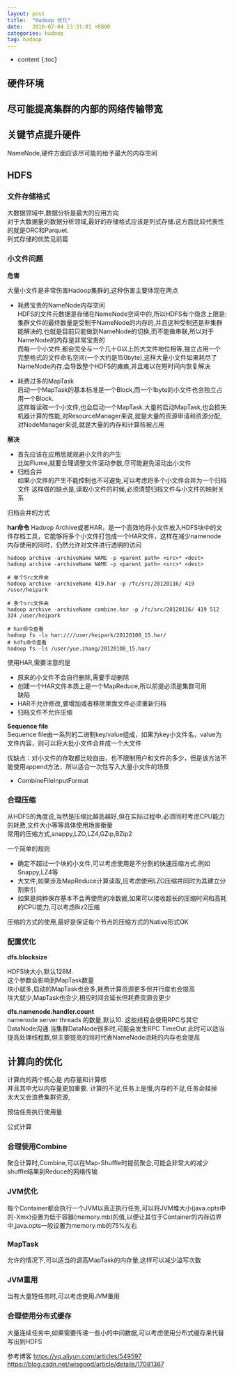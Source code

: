 ```yaml
---
layout: post
title:  "Hadoop 优化"
date:   2018-07-04 13:31:01 +0800
categories: hadoop
tag: hadoop
---
```


* content
{:toc}


## 硬件环境  

## 尽可能提高集群的内部的网络传输带宽  

## 关键节点提升硬件  

NameNode,硬件方面应该尽可能的给予最大的内存空间

## HDFS  

### 文件存储格式   

大数据领域中,数据分析是最大的应用方向  
对于大数据量的数据分析领域,最好的存储格式应该是列式存储.这方面比较代表性的就是ORC和Parquet.  
列式存储的优势见前篇  

### 小文件问题  

**危害**

大量小文件是非常伤害Hadoop集群的,这种伤害主要体现在两点  
* 耗费宝贵的NameNode内存空间  
HDFS的文件元数据是存储在NameNode空间中的,所以HDFS有个隐含上限是:集群文件的最终数量是受制于NameNode的内存的,并且这种受制还是非集群能解决的,也就是目前只能做到NameNode的切换,而不能做串联,所以对于NameNode的内存是非常宝贵的  
而每一个小文件,都会完全与一个几十G以上的大文件地位相等,独立占用一个完整格式的文件命名空间(一个大约是150byte),这样大量小文件如果耗尽了NameNode内存,会导致整个HDFS的瘫痪,并且难以在短时间内恢复解决  

* 耗费过多的MapTask  
启动一个MapTask的基本标准是一个Block,而一个1byte的小文件也会独立占用一个Block.  
这样每读取一个小文件,也会启动一个MapTask.大量的启动MapTask,也会损失机器计算的性能,对ResourceManager来说,就是大量的资源申请和资源分配,对NodeManager来说,就是大量的内存和计算核被占用  

**解决**

* 首先应该在应用层就规避小文件的产生  
比如Flume,就要合理调整文件滚动参数,尽可能避免滚动出小文件  
* 归档合并  
如果小文件的产生不能控制也不可避免,可以考虑将多个小文件合并为一个归档文件 
这样做的缺点是,读取小文件的时候,必须清楚归档文件与小文件的映射关系   

归档合并的方式  

**har命令**
Hadoop Archive或者HAR，是一个高效地将小文件放入HDFS块中的文件存档工具，它能够将多个小文件打包成一个HAR文件，这样在减少namenode内存使用的同时，仍然允许对文件进行透明的访问  


```shell
hadoop archive -archiveName NAME -p <parent path> <src>* <dest>
hadoop archive -archiveName NAME -p <parent path> <src>* <dest>

# 单个Src文件夹
hadoop archive -archiveName 419.har -p /fc/src/20120116/ 419 /user/heipark

# 多个src文件夹
hadoop archive -archiveName combine.har -p /fc/src/20120116/ 419 512 334 /user/heipark

# har命令查看
hadoop fs -ls har:////user/heipark/20120108_15.har/
# hdfs命令查看
hadoop fs -ls /user/yue.zhang/20120108_15.har/ 
```
使用HAR,需要注意的是  
* 原来的小文件不会自行删除,需要手动删除  
* 创建一个HAR文件本质上是一个MapReduce,所以前提必须是集群可用  
缺陷
* HAR不允许修改,要增加或者移除里面文件必须重新归档  
* 归档文件不允许压缩  

**Sequence file**  
Sequence file由一系列的二进制key/value组成，如果为key小文件名，value为文件内容，则可以将大批小文件合并成一个大文件  

优缺点：对小文件的存取都比较自由，也不限制用户和文件的多少，但是该方法不能使用append方法，所以适合一次性写入大量小文件的场景

* CombineFileInputFormat

### 合理压缩  

从HDFS的角度说,当然是压缩比越高越好,但在实际过程中,必须同时考虑CPU能力的耗费,文件大小等等具体使用场景衡量  
常用的压缩方式,snappy,LZO,LZ4,GZip,BZip2

一个简单的规则  
* 确定不超过一个块的小文件,可以考虑使用是不分割的快速压缩方式.例如Snappy,LZ4等  
* 大文件,如果涉及MapReduce计算读取,应考虑使用LZO压缩并同时为其建立分割索引  
* 如果是纯粹保存基本不会再使用的冷数据,如果可以接收超长的压缩时间和高耗的CPU能力,可以考虑Biz2压缩  

压缩的方式的使用,最好是保证每个节点的压缩方式的Native形式OK

### 配置优化  

**dfs.blocksize**  

HDFS块大小,默认128M.  
这个参数会影响到MapTask数量  
块小就多,启动的MapTask也会多,耗费计算资源更多但并行度也会提高  
块大就少,MapTask也会少,相应时间会延长但耗费资源会更少  

**dfs.namenode.handler.count**  
namenode server threads 的数量,默认10.
这些线程会使用RPC与其它DataNode沟通.当集群DataNode很多时,可能会发生RPC TimeOut.此时可以适当提高处理线程数,但主要提高的同时代表NameNode消耗的内存也会提高  


## 计算向的优化

计算向的两个核心是 内存量和计算核  
并且其中尤以内存量更加重要. 计算的不足,任务上是慢,内存的不足,任务会挂掉  
太大又会浪费集群资源,

预估任务执行使用量

公式计算  


### 合理使用Combine  

聚合计算时,Combine,可以在Map-Shuffle时提前聚合,可能会非常大的减少shuffle结果到Reduce的网络传输

### JVM优化  

每个Container都会执行一个JVM以真正执行任务,可以将JVM堆大小(java.opts中的-Xmx)设置为低于容器(memory.mb)的值,以便让其位于Container的内存边界中,java.opts一般设置为memory.mb的75%左右  

### MapTask  

允许的情况下,可以适当的调高MapTask的内存量,这样可以减少溢写次数  

### JVM重用  

当有大量短任务时,可以考虑使用JVM重用  

### 合理使用分布式缓存  

大量连续任务中,如果需要传递一些小的中间数据,可以考虑使用分布式缓存来代替写出到HDFS  



































参考博客
https://yq.aliyun.com/articles/549597
https://blog.csdn.net/wisgood/article/details/17081367